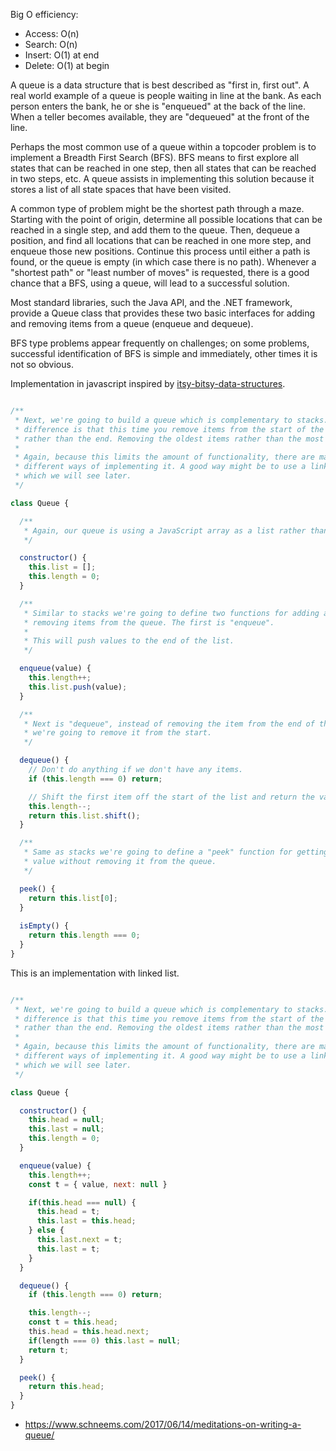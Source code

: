 Big O efficiency:

- Access: O(n)
- Search: O(n)
- Insert: O(1) at end
- Delete: O(1) at begin

A queue is a data structure that is best described as "first in, first out". A real world example of a queue is people waiting in line at the bank. As each person enters the bank, he or she is "enqueued" at the back of the line. When a teller becomes available, they are "dequeued" at the front of the line. 

Perhaps the most common use of a queue within a topcoder problem is to implement a Breadth First Search (BFS). BFS means to first explore all states that can be reached in one step, then all states that can be reached in two steps, etc. A queue assists in implementing this solution because it stores a list of all state spaces that have been visited. 

A common type of problem might be the shortest path through a maze. Starting with the point of origin, determine all possible locations that can be reached in a single step, and add them to the queue. Then, dequeue a position, and find all locations that can be reached in one more step, and enqueue those new positions. Continue this process until either a path is found, or the queue is empty (in which case there is no path). Whenever a "shortest path" or "least number of moves" is requested, there is a good chance that a BFS, using a queue, will lead to a successful solution. 

Most standard libraries, such the Java API, and the .NET framework, provide a Queue class that provides these two basic interfaces for adding and removing items from a queue (enqueue and dequeue).

BFS type problems appear frequently on challenges; on some problems, successful identification of BFS is simple and immediately, other times it is not so obvious.

Implementation in javascript inspired by [itsy-bitsy-data-structures](https://github.com/thejameskyle/itsy-bitsy-data-structures).

```javascript

/**
 * Next, we're going to build a queue which is complementary to stacks. The
 * difference is that this time you remove items from the start of the queue
 * rather than the end. Removing the oldest items rather than the most recent.
 *
 * Again, because this limits the amount of functionality, there are many
 * different ways of implementing it. A good way might be to use a linked list
 * which we will see later.
 */

class Queue {

  /**
   * Again, our queue is using a JavaScript array as a list rather than memory.
   */

  constructor() {
    this.list = [];
    this.length = 0;
  }

  /**
   * Similar to stacks we're going to define two functions for adding and
   * removing items from the queue. The first is "enqueue".
   *
   * This will push values to the end of the list.
   */

  enqueue(value) {
    this.length++;
    this.list.push(value);
  }

  /**
   * Next is "dequeue", instead of removing the item from the end of the list,
   * we're going to remove it from the start.
   */

  dequeue() {
    // Don't do anything if we don't have any items.
    if (this.length === 0) return;

    // Shift the first item off the start of the list and return the value.
    this.length--;
    return this.list.shift();
  }

  /**
   * Same as stacks we're going to define a "peek" function for getting the next
   * value without removing it from the queue.
   */

  peek() {
    return this.list[0];
  }
  
  isEmpty() {
    return this.length === 0;
  }
}
```

This is an implementation with linked list.

```javascript

/**
 * Next, we're going to build a queue which is complementary to stacks. The
 * difference is that this time you remove items from the start of the queue
 * rather than the end. Removing the oldest items rather than the most recent.
 *
 * Again, because this limits the amount of functionality, there are many
 * different ways of implementing it. A good way might be to use a linked list
 * which we will see later.
 */

class Queue {

  constructor() {
    this.head = null;
    this.last = null;
    this.length = 0;
  }

  enqueue(value) {
    this.length++;
    const t = { value, next: null }

    if(this.head === null) {
      this.head = t;
      this.last = this.head;
    } else {
      this.last.next = t;
      this.last = t;
    }
  }

  dequeue() {
    if (this.length === 0) return;

    this.length--;
    const t = this.head;
    this.head = this.head.next;
    if(length === 0) this.last = null;
    return t;
  }

  peek() {
    return this.head;
  }
}
```

- https://www.schneems.com/2017/06/14/meditations-on-writing-a-queue/
